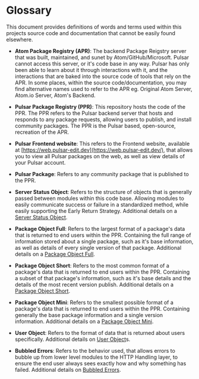 # Glossary

This document provides definitions of words and terms used within this projects source code and documentation that cannot be easily found elsewhere.

* **Atom Package Registry (APR)**: The backend Package Reigstry server that was built, maintained, and sunet by Atom/GitHub/Microsoft. Pulsar cannot access this server, or it's code base in any way. Pulsar has only been able to learn about it through interactions with it, and the interactions that are baked into the source code of tools that rely on the APR. In some places, within the source code/documentation, you may find alternative names used to refer to the APR eg. Original Atom Server, Atom.io Server, Atom's Backend.

* **Pulsar Package Registry (PPR)**: This repository hosts the code of the PPR. The PPR refers to the Pulsar backend server that hosts and responds to any package requests, allowing users to publish, and install community packages. The PPR is the Pulsar based, open-source, recreation of the APR.

* **Pulsar Frontend website**: This refers to the Frontend website, available at [https://web.pulsar-edit.dev](https://web.pulsar-edit.dev/), that allows you to view all Pulsar packages on the web, as well as view details of your Pulsar account.

* **Pulsar Package**: Refers to any community package that is published to the PPR.

* **Server Status Object**: Refers to the structure of objects that is generally passed between modules within this code base. Allowing modules to easily communicate success or failure in a standardized method, while easily supporting the Early Return Strategy. Additional details on a [Server Status Object]().

* **Package Object Full**: Refers to the largest format of a package's data that is returned to end users within the PPR. Containing the full range of information stored about a single package, such as it's base information, as well as details of every single version of that package. Additional details on a [Package Object Full]().

* **Package Object Short**: Refers to the most common format of a package's data that is returned to end users within the PPR. Containing a subset of that package's information, such as it's base details and the details of the most recent version publish. Additional details on a [Package Object Short]().

* **Package Object Mini**: Refers to the smallest possible format of a package's data that is returned to end users within the PPR. Containing generally the base package information and a single version information. Additional details on a [Package Object Mini]().

* **User Object**: Refers to the format of data that is returned about users specifically. Additional details on [User Object]()s.

* **Bubbled Errors**: Refers to the behavior used, that allows errors to bubble up from lower level modules to the HTTP Handling layer, to ensure the end user always sees exactly how and why something has failed. Additional details on [Bubbled Errors]().
